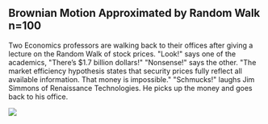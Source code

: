 ## Brownian Motion Approximated by Random Walk n=100

Two Economics professors are walking back to their offices after giving a lecture on the Random Walk of stock prices.
"Look!" says one of the academics, "There’s $1.7 billion dollars!"
"Nonsense!" says the other. "The market efficiency hypothesis states that security prices fully reflect all available information. That money is impossible."
"Schmucks!" laughs Jim Simmons of Renaissance Technologies. He picks up the money and goes back to his office.

![](https://github.com/yakeen15/amps/blob/9ade466bcc5835dc692b1c5d5834976e9d3913a4/financial%20mathematics/random%20bs.png)
